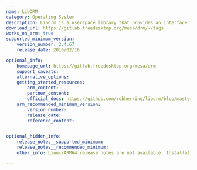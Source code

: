 ```yaml
---
name: LibDRM
category: Operating System
description: Libdrm is a userspace library that provides an interface for interacting with the Direct Rendering Manager (DRM) kernel subsystem in Linux. It facilitates efficient communication between applications and the graphics hardware, enabling high-performance rendering and display management.
download_url: https://gitlab.freedesktop.org/mesa/drm/-/tags
works_on_arm: true
supported_minimum_version:
    version_number: 2.4.67
    release_date: 2016/02/16

optional_info:
    homepage_url: https://gitlab.freedesktop.org/mesa/drm
    support_caveats:
    alternative_options:
    getting_started_resources:
        arm_content:
        partner_content:
        official_docs: https://github.com/robherring/libdrm/blob/master/README
    arm_recommended_minimum_version:
        version_number:
        release_date:
        reference_content:


optional_hidden_info:
    release_notes__supported_minimum:
    release_notes__recommended_minimum:
    other_info: Linux/ARM64 release notes are not available. Installation and testing are done using "apt-get install libdrm-dev". Kindly [refer](https://launchpad.net/ubuntu/+source/libdrm). The minimum version of libdrm v2.4.67 corresponds to ubuntu:14.04 and v2.4.113 to ubuntu:22.04.

---
```

